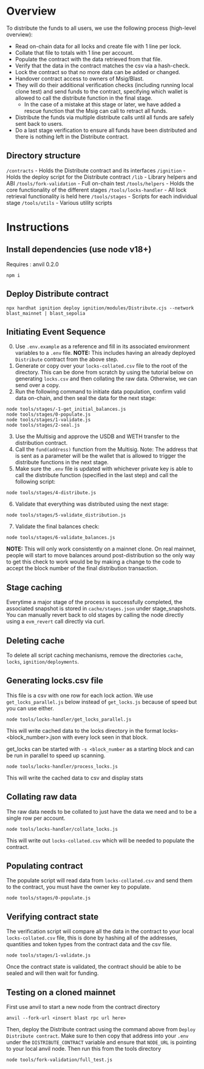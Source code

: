 
# Overview

To distribute the funds to all users, we use the following process (high-level
overview):
- Read on-chain data for all locks and create file with 1 line per lock.
- Collate that file to totals with 1 line per account.
- Populate the contract with the data retrieved from that file.
- Verify that the data in the contract matches the csv via a hash-check.
- Lock the contract so that no more data can be added or changed.
- Handover contract access to owners of Msig/Blast.
- They will do their additional verification checks (including running local clone test) and send funds to the contract, specifying which wallet is allowed to call the distribute function in the final stage.
    - In the case of a mistake at this stage or later, we have added a rescue
      function that the Msig can call to retract all funds.
- Distribute the funds via multiple distribute calls until all funds are safely sent back to users.
- Do a last stage verification to ensure all funds have been distributed and
  there is nothing left in the Distribute contract.

## Directory structure
`/contracts` - Holds the Distribute contract and its interfaces
`/ignition` - Holds the deploy script for the Distribute contract
`/lib` - Library helpers and ABI
`/tools/fork-validation` - Full on-chain test
`/tools/helpers` - Holds the core functionality of the different stages
`/tools/locks-handler` - All lock retrieval functionality is held here
`/tools/stages` - Scripts for each individual stage
`/tools/utils` - Various utility scripts

# Instructions

## Install dependencies (use node v18+)

Requires : anvil 0.2.0

```code
npm i
```

## Deploy Distribute contract
```
npx hardhat ignition deploy ignition/modules/Distribute.cjs --network
blast_mainnet | blast_sepolia
```

## Initiating Event Sequence

0. Use `.env.example` as a reference and fill in its associated environment
   variables to a `.env` file. **NOTE:** This includes having an already deployed
   `Distribute` contract from the above step.
1. Generate or copy over your `locks-collated.csv` file to the root of the
   directory. This can be done from scratch by using the tutorial below on
   generating `locks.csv` and then collating the raw data. Otherwise, we can
   send over a copy.
2. Run the following command to initiate data population, confirm valid data
   on-chain, and then seal the data for the next stage:
```code
node tools/stages/-1-get_initial_balances.js
node tools/stages/0-populate.js
node tools/stages/1-validate.js
node tools/stages/2-seal.js
```
3. Use the Multisig and approve the USDB and WETH transfer to the distribution
   contract.
4. Call the `fund(address)` function from the Multisig. Note: The address that
   is sent as a parameter will be the wallet that is allowed to trigger the distribute functions in the next stage.
5. Make sure the `.env` file is updated with whichever private key is able to
   call the distribute function (specified in the last step) and call the
   following script:
```code
node tools/stages/4-distribute.js
```
6. Validate that everything was distributed using the next stage:
```code
node tools/stages/5-validate_distribution.js
```
7. Validate the final balances check:
```code
node tools/stages/6-validate_balances.js
```
**NOTE:** This will only work consistently on a mainnet clone. On real mainnet,
people will start to move balances around post-distribution so the only way to get this
check to work would be by making a change to the code to accept the block number
of the final distribution transaction.

## Stage caching

Everytime a major stage of the process is successfully completed, the associated
snapshot is stored in `cache/stages.json` under stage_snapshots. You can
manually revert back to old stages by calling the node directly using a
`evm_revert` call directly via curl.

## Deleting cache

To delete all script caching mechanisms, remove the directories `cache`,
`locks`, `ignition/deployments`.

## Generating locks.csv file

This file is a csv with one row for each lock action. We use `get_locks_parallel.js` below
instead of `get_locks.js` because of speed but you can use either.

```code
node tools/locks-handler/get_locks_parallel.js
```

This will write cached data to the locks directory in the format locks-<block_number>.json with every lock seen in that 
block.

get_locks can be started with `-s <block_number` as a starting block and can be run in parallel to speed up scanning.

```code
node tools/locks-handler/process_locks.js
```

This will write the cached data to csv and display stats

## Collating raw data

The raw data needs to be collated to just have the data we need and to be a single row per account.

```code
node tools/locks-handler/collate_locks.js
```
This will write out `locks-collated.csv` which will be needed to populate the contract.

## Populating contract

The populate script will read data from `locks-collated.csv` and send them to the contract, you must have the owner key 
to populate.

```code
node tools/stages/0-populate.js
```

## Verifying contract state

The verification script will compare all the data in the contract to your local `locks-collated.csv` file, this is done 
by hashing all of the addresses, quantities and token types from the contract data and the csv file.
    
```code
node tools/stages/1-validate.js
```
Once the contract state is validated, the contract should be able to be sealed and will then wait for funding.

## Testing on a cloned mainnet

First use anvil to start a new node from the contract directory

```code
anvil --fork-url <insert blast rpc url here>
```
Then, deploy the Distribute contract using the command above from `Deploy
Distribute contract`. Make sure
to then copy that address into your `.env` under the `DISTRIBUTE_CONTRACT` variable and ensure that `NODE_URL` is pointing to your local anvil node. Then run this from the tools directory

```code
node tools/fork-validation/full_test.js 
```
